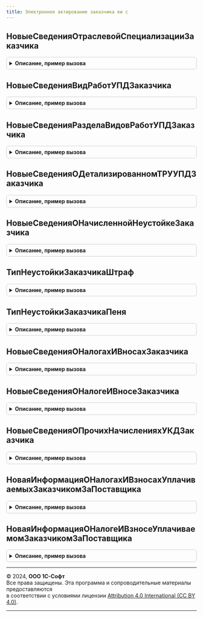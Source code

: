 ```yaml
---
title: Электронное актирование заказчика еи с
---
```



## НовыеСведенияОтраслевойСпециализацииЗаказчика
<details style="margin: 1em 0; padding: 0.5em; border: 1px solid #ccc; border-radius: 6px;">

<summary style="font-weight: bold; cursor: pointer;">Описание, пример вызова</summary>

```bsl

// Новые сведения отраслевой специализации заказчика.
//
// Возвращаемое значение:
//  Структура - Новые сведения отраслевой специализации заказчика:
//   * ОтраслеваяСпециализацияСтроительство - Структура
Функция НовыеСведенияОтраслевойСпециализацииЗаказчика() Экспорт
```

Пример вызова
```bsl
Результат = ЭлектронноеАктированиеЗаказчикаЕИС.НовыеСведенияОтраслевойСпециализацииЗаказчика() 
```
</details>

## НовыеСведенияВидРаботУПДЗаказчика
<details style="margin: 1em 0; padding: 0.5em; border: 1px solid #ccc; border-radius: 6px;">

<summary style="font-weight: bold; cursor: pointer;">Описание, пример вызова</summary>

```bsl

Функция НовыеСведенияВидРаботУПДЗаказчика() Экспорт
```

Пример вызова
```bsl
Результат = ЭлектронноеАктированиеЗаказчикаЕИС.НовыеСведенияВидРаботУПДЗаказчика() 
```
</details>

## НовыеСведенияРазделаВидовРаботУПДЗаказчика
<details style="margin: 1em 0; padding: 0.5em; border: 1px solid #ccc; border-radius: 6px;">

<summary style="font-weight: bold; cursor: pointer;">Описание, пример вызова</summary>

```bsl

Функция НовыеСведенияРазделаВидовРаботУПДЗаказчика() Экспорт
```

Пример вызова
```bsl
Результат = ЭлектронноеАктированиеЗаказчикаЕИС.НовыеСведенияРазделаВидовРаботУПДЗаказчика() 
```
</details>

## НовыеСведенияОДетализированномТРУУПДЗаказчика
<details style="margin: 1em 0; padding: 0.5em; border: 1px solid #ccc; border-radius: 6px;">

<summary style="font-weight: bold; cursor: pointer;">Описание, пример вызова</summary>

```bsl

// Новые сведения о детализированном ТРУ УПД заказчика.
//
// Возвращаемое значение:
//  Структура - Новые сведения о детализированном ТРУ УПД заказчика:
// * ИдентификаторПринятогоТРУ - Строка
// * ПризнакПринятияТРУ - Булево
// * ПринятоеКоличествоТРУ - Число
// * ПринятыйОбъемРабот - Число
// * СтоимостьСНалогом - Число
// * ПричинаОтказаОтПриемки - Строка
Функция НовыеСведенияОДетализированномТРУУПДЗаказчика() Экспорт
```

Пример вызова
```bsl
Результат = ЭлектронноеАктированиеЗаказчикаЕИС.НовыеСведенияОДетализированномТРУУПДЗаказчика() 
```
</details>

## НовыеСведенияОНачисленнойНеустойкеЗаказчика
<details style="margin: 1em 0; padding: 0.5em; border: 1px solid #ccc; border-radius: 6px;">

<summary style="font-weight: bold; cursor: pointer;">Описание, пример вызова</summary>

```bsl

// Новые сведения о начисленной неустойке заказчика.
//
// Возвращаемое значение:
//  Структура - Новые сведения о начисленной неустойке заказчика:
// * НаименованиеТребования - Строка
// * НомерТребования - Строка
// * ДатаТребования - Дата
// * ТипНеустойки - Строка
// * РазмерНеустойки - Число
// * ПричинаНачисленияНеустойки - Структура
Функция НовыеСведенияОНачисленнойНеустойкеЗаказчика() Экспорт
```

Пример вызова
```bsl
Результат = ЭлектронноеАктированиеЗаказчикаЕИС.НовыеСведенияОНачисленнойНеустойкеЗаказчика() 
```
</details>

## ТипНеустойкиЗаказчикаШтраф
<details style="margin: 1em 0; padding: 0.5em; border: 1px solid #ccc; border-radius: 6px;">

<summary style="font-weight: bold; cursor: pointer;">Описание, пример вызова</summary>

```bsl

// Тип неустойки заказчика штраф.
//
// Возвращаемое значение:
//  Строка
Функция ТипНеустойкиЗаказчикаШтраф() Экспорт
```

Пример вызова
```bsl
Результат = ЭлектронноеАктированиеЗаказчикаЕИС.ТипНеустойкиЗаказчикаШтраф() 
```
</details>

## ТипНеустойкиЗаказчикаПеня
<details style="margin: 1em 0; padding: 0.5em; border: 1px solid #ccc; border-radius: 6px;">

<summary style="font-weight: bold; cursor: pointer;">Описание, пример вызова</summary>

```bsl

// Тип неустойки заказчика пеня.
//
// Возвращаемое значение:
//  Строка
Функция ТипНеустойкиЗаказчикаПеня() Экспорт
```

Пример вызова
```bsl
Результат = ЭлектронноеАктированиеЗаказчикаЕИС.ТипНеустойкиЗаказчикаПеня() 
```
</details>

## НовыеСведенияОНалогахИВносахЗаказчика
<details style="margin: 1em 0; padding: 0.5em; border: 1px solid #ccc; border-radius: 6px;">

<summary style="font-weight: bold; cursor: pointer;">Описание, пример вызова</summary>

```bsl

// Новые сведения о налогах и вносах заказчика.
//
// Возвращаемое значение:
//  Структура - Новые сведения о налогах и вносах заказчика:
// * ИнформацияОНалогеИВзносеЗаФизическоеЛицо - Массив из см. НовыеСведенияОНалогеИВносеЗаказчика
Функция НовыеСведенияОНалогахИВносахЗаказчика() Экспорт
```

Пример вызова
```bsl
Результат = ЭлектронноеАктированиеЗаказчикаЕИС.НовыеСведенияОНалогахИВносахЗаказчика() 
```
</details>

## НовыеСведенияОНалогеИВносеЗаказчика
<details style="margin: 1em 0; padding: 0.5em; border: 1px solid #ccc; border-radius: 6px;">

<summary style="font-weight: bold; cursor: pointer;">Описание, пример вызова</summary>

```bsl

Функция НовыеСведенияОНалогеИВносеЗаказчика() Экспорт
```

Пример вызова
```bsl
Результат = ЭлектронноеАктированиеЗаказчикаЕИС.НовыеСведенияОНалогеИВносеЗаказчика() 
```
</details>

## НовыеСведенияОПрочихНачисленияхУКДЗаказчика
<details style="margin: 1em 0; padding: 0.5em; border: 1px solid #ccc; border-radius: 6px;">

<summary style="font-weight: bold; cursor: pointer;">Описание, пример вызова</summary>

```bsl

// Новые сведения о прочих начислениях УКДЗаказчика.
//
// Возвращаемое значение:
//  Структура - Новые сведения о прочих начислениях УКДЗаказчика:
// * ИтоговаяСуммаНеустоек - Число
// * ИтоговаяСуммаНалоговВзносов - Число
// * ИтоговаяСуммаОплаты - Число
// * ИнформацияОНачисленнойНеустойке - Число
// * ИнформацияОНачисленнойНеустойке - см. НовыеСведенияОНачисленнойНеустойкеЗаказчика
// * ИнформацияОНалогахИВзносахУплачиваемыхЗаказчикомЗаПоставщика - см. НоваяИнформацияОНалогахИВзносахУплачиваемыхЗаказчикомЗаПоставщика
Функция НовыеСведенияОПрочихНачисленияхУКДЗаказчика() Экспорт
```

Пример вызова
```bsl
Результат = ЭлектронноеАктированиеЗаказчикаЕИС.НовыеСведенияОПрочихНачисленияхУКДЗаказчика() 
```
</details>

## НоваяИнформацияОНалогахИВзносахУплачиваемыхЗаказчикомЗаПоставщика
<details style="margin: 1em 0; padding: 0.5em; border: 1px solid #ccc; border-radius: 6px;">

<summary style="font-weight: bold; cursor: pointer;">Описание, пример вызова</summary>

```bsl

// Новая информация о налогах и взносах уплачиваемых заказчиком за поставщика.
//
// Возвращаемое значение:
//  Структура - Новая информация о налогах и взносах уплачиваемых заказчиком за поставщика:
// * НалогиИВзносы - Массив из см. НоваяИнформацияОНалогеИВзносеУплачиваемомЗаказчикомЗаПоставщика
Функция НоваяИнформацияОНалогахИВзносахУплачиваемыхЗаказчикомЗаПоставщика() Экспорт
```

Пример вызова
```bsl
Результат = ЭлектронноеАктированиеЗаказчикаЕИС.НоваяИнформацияОНалогахИВзносахУплачиваемыхЗаказчикомЗаПоставщика() 
```
</details>

## НоваяИнформацияОНалогеИВзносеУплачиваемомЗаказчикомЗаПоставщика
<details style="margin: 1em 0; padding: 0.5em; border: 1px solid #ccc; border-radius: 6px;">

<summary style="font-weight: bold; cursor: pointer;">Описание, пример вызова</summary>

```bsl

// Новая информация о налоге и взносе уплачиваемом заказчиком за поставщика.
//
// Возвращаемое значение:
//  Структура - Новая информация о налоге и взносе уплачиваемом заказчиком за поставщика:
// * Сумма - Строка
// * ИнформацияОДругихНалогахвзносах - Строка
// * НалогВзнос - Структура:
//    ** КодНалогаВзноса - Строка
//    ** НаименованиеНалогаВзноса - Строка
Функция НоваяИнформацияОНалогеИВзносеУплачиваемомЗаказчикомЗаПоставщика() Экспорт
```

Пример вызова
```bsl
Результат = ЭлектронноеАктированиеЗаказчикаЕИС.НоваяИнформацияОНалогеИВзносеУплачиваемомЗаказчикомЗаПоставщика() 
```
</details>

---

© 2024, **ООО 1С-Софт**  
Все права защищены. Эта программа и сопроводительные материалы предоставляются  
в соответствии с условиями лицензии [Attribution 4.0 International (CC BY 4.0)](https://creativecommons.org/licenses/by/4.0/legalcode).

---
